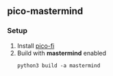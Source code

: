 ## pico-mastermind

### Setup
1. Install [pico-fi](/README.md#install)
1. Build with **mastermind** enabled
   ```
   python3 build -a mastermind
   ```
